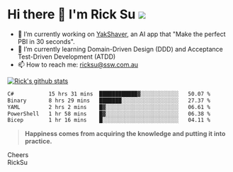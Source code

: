 # Hi there 👋 I'm Rick Su ![](https://komarev.com/ghpvc/?username=ricksu978)
<!--
**ricksu978/ricksu978** is a ✨ _special_ ✨ repository because its `README.md` (this file) appears on your GitHub profile.

Here are some ideas to get you started:
-->
- 🔭 I’m currently working on [YakShaver](https://yakshaver.ai/), an AI app that "Make the perfect PBI in 30 seconds".
- 🌱 I’m currently learning Domain-Driven Design (DDD) and Acceptance Test-Driven Development (ATDD)
- 📫 How to reach me: ricksu@ssw.com.au
<!--
- 👯 I’m looking to collaborate on ...
- 🤔 I’m looking for help with ...
- 💬 Ask me about ...
-->
<!--
- 😄 Pronouns: ...
- ⚡ Fun fact: ...
-->
[![Rick's github stats](https://github-readme-stats.vercel.app/api?username=ricksu978&theme=dark)](https://github.com/ricksu978/ricksu978)

<!--START_SECTION:waka-->

```txt
C#           15 hrs 31 mins  ████████████▓░░░░░░░░░░░░   50.07 %
Binary       8 hrs 29 mins   ███████░░░░░░░░░░░░░░░░░░   27.37 %
YAML         2 hrs 2 mins    █▓░░░░░░░░░░░░░░░░░░░░░░░   06.61 %
PowerShell   1 hr 58 mins    █▓░░░░░░░░░░░░░░░░░░░░░░░   06.38 %
Bicep        1 hr 16 mins    █░░░░░░░░░░░░░░░░░░░░░░░░   04.11 %
```

<!--END_SECTION:waka-->

> **Happiness comes from acquiring the knowledge and putting it into practice.**

Cheers  
RickSu 
